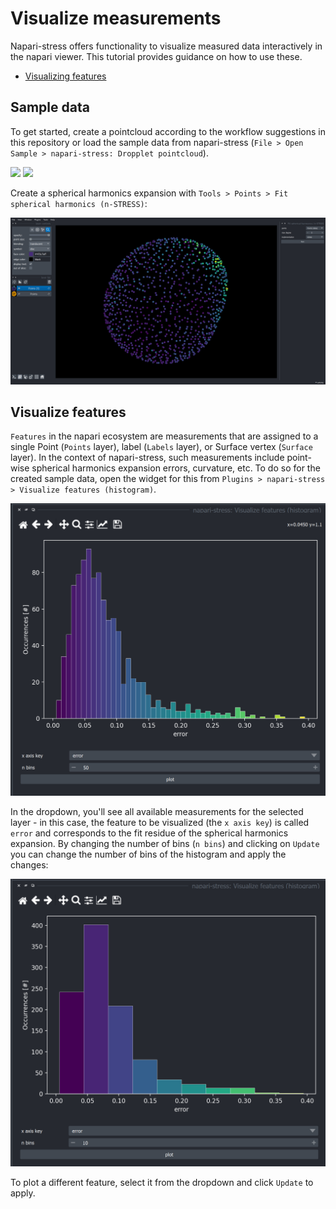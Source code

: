 # Visualize measurements

Napari-stress offers functionality to visualize measured data interactively in the napari viewer. This tutorial provides guidance on how to use these. 

* [Visualizing features](#visualize-features)

## Sample data

To get started, create a pointcloud according to the workflow suggestions in this repository or load the sample data from napari-stress (`File > Open Sample > napari-stress: Dropplet pointcloud`).

![](../../imgs/viewer_screenshots/open_sample_droplet.png) ![](../../imgs/viewer_screenshots/open_sample_droplet1.png)

Create a spherical harmonics expansion with `Tools > Points > Fit spherical harmonics (n-STRESS)`:

![](./imgs/demo_visualize_features1.png)


## Visualize features <a class="anchor" id="visualize-features"></a>

`Features` in the napari ecosystem are measurements that are assigned to a single Point (`Points` layer), label (`Labels` layer), or Surface vertex (`Surface` layer). In the context of napari-stress, such measurements include point-wise spherical harmonics expansion errors, curvature, etc. To do so for the created sample data, open the widget for this from `Plugins > napari-stress > Visualize features (histogram)`.

![](./imgs/demo_visualize_features2.png)

In the dropdown, you'll see all available measurements for the selected layer - in this case, the feature to be visualized (the `x axis key`) is called `error` and corresponds to the fit residue of the spherical harmonics expansion. By changing the number of bins (`n bins`) and clicking on `Update` you can change the number of bins of the histogram and apply the changes:

![](./imgs/demo_visualize_features3.png)

To plot a different feature, select it from the dropdown and click `Update` to apply.